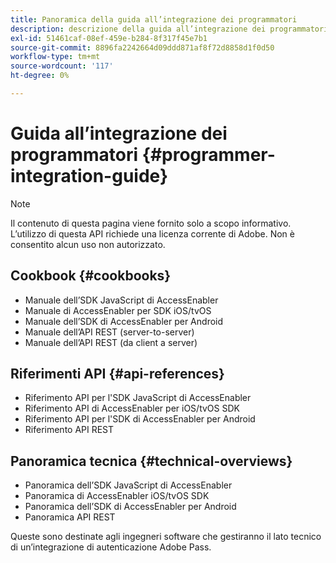 ```yaml
---
title: Panoramica della guida all’integrazione dei programmatori
description: descrizione della guida all’integrazione dei programmatori
exl-id: 51461caf-08ef-459e-b284-8f317f45e7b1
source-git-commit: 8896fa2242664d09ddd871af8f72d8858d1f0d50
workflow-type: tm+mt
source-wordcount: '117'
ht-degree: 0%

---
```


# Guida all’integrazione dei programmatori {#programmer-integration-guide}


>[!NOTE]
>
>Il contenuto di questa pagina viene fornito solo a scopo informativo. L’utilizzo di questa API richiede una licenza corrente di Adobe. Non è consentito alcun uso non autorizzato.
>

## Cookbook {#cookbooks}

* Manuale dell’SDK JavaScript di AccessEnabler
* Manuale di AccessEnabler per SDK iOS/tvOS
* Manuale dell’SDK di AccessEnabler per Android
* Manuale dell’API REST (server-to-server)
* Manuale dell’API REST (da client a server)

## Riferimenti API {#api-references}

* Riferimento API per l&#39;SDK JavaScript di AccessEnabler
* Riferimento API di AccessEnabler per iOS/tvOS SDK
* Riferimento API per l&#39;SDK di AccessEnabler per Android
* Riferimento API REST

## Panoramica tecnica {#technical-overviews}

* Panoramica dell’SDK JavaScript di AccessEnabler
* Panoramica di AccessEnabler iOS/tvOS SDK
* Panoramica dell’SDK di AccessEnabler per Android
* Panoramica API REST

Queste sono destinate agli ingegneri software che gestiranno il lato tecnico di un’integrazione di autenticazione Adobe Pass.

<!--

>[!MORELIKETHIS]
>
>* Entitlement Flow
>* Programmer Use Cases
>* Error Reporting
>* Identifying Protected Resources
>* Temp Pass
>* Integrating the Media Token Verifier
>* User Metadata
>* Tracking Data in Adobe Pass Authentication
-->
